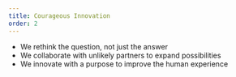 ```yaml
---
title: Courageous Innovation
order: 2
---
```


- We rethink the question, not just the answer
- We collaborate with unlikely partners to expand possibilities
- We innovate with a purpose to improve the human experience
